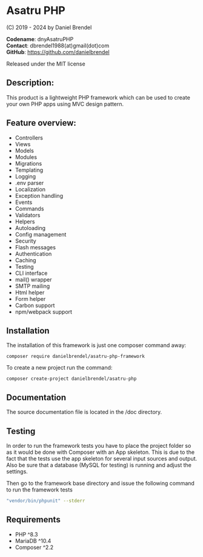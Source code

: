 # Asatru PHP

(C) 2019 - 2024 by Daniel Brendel

**Codename**: dnyAsatruPHP\
**Contact**: dbrendel1988(at)gmail(dot)com\
**GitHub**: https://github.com/danielbrendel

Released under the MIT license

## Description:
This product is a lightweight PHP framework which can be used to create your own PHP apps using MVC design pattern.

## Feature overview:
+ Controllers
+ Views
+ Models
+ Modules
+ Migrations
+ Templating
+ Logging
+ .env parser
+ Localization
+ Exception handling
+ Events
+ Commands
+ Validators
+ Helpers
+ Autoloading
+ Config management
+ Security
+ Flash messages
+ Authentication
+ Caching
+ Testing
+ CLI interface
+ mail() wrapper
+ SMTP mailing
+ Html helper
+ Form helper
+ Carbon support
+ npm/webpack support

## Installation
The installation of this framework is just one composer command away:
```
composer require danielbrendel/asatru-php-framework
```

To create a new project run the command:
```
composer create-project danielbrendel/asatru-php
```

## Documentation
The source documentation file is located in the /doc directory.

## Testing
In order to run the framework tests you have to place the project folder so as
it would be done with Composer with an App skeleton. This is due to the fact
that the tests use the app skeleton for several input sources and output. Also be 
sure that a database (MySQL for testing) is running and adjust the settings.

Then go to the framework base directory and issue the following command to run the framework tests
```sh
"vendor/bin/phpunit" --stderr
```

## Requirements
+ PHP ^8.3
+ MariaDB ^10.4
+ Composer ^2.2
